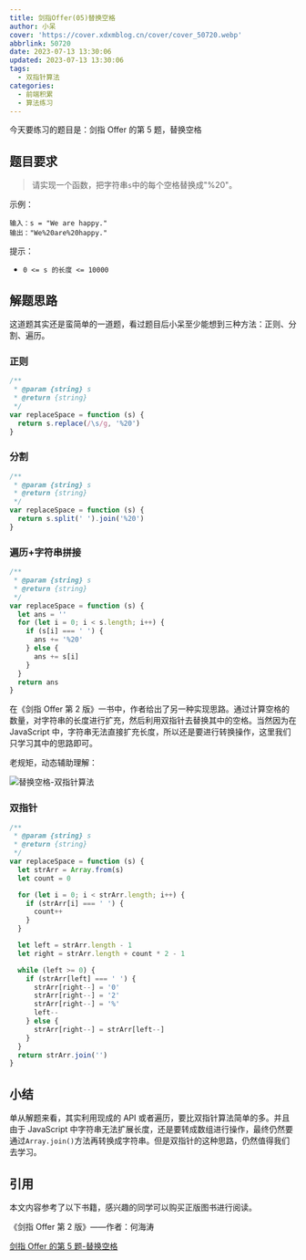 ```yaml
---
title: 剑指Offer(05)替换空格
author: 小呆
cover: 'https://cover.xdxmblog.cn/cover/cover_50720.webp'
abbrlink: 50720
date: 2023-07-13 13:30:06
updated: 2023-07-13 13:30:06
tags:
  - 双指针算法
categories: 
  - 前端积累
  - 算法练习
---
```


今天要练习的题目是：剑指 Offer 的第 5 题，替换空格

## 题目要求

> 请实现一个函数，把字符串`s`中的每个空格替换成"%20"。

<!--more-->

示例：

```
输入：s = "We are happy."
输出："We%20are%20happy."
```

提示：

- `0 <= s 的长度 <= 10000`

## 解题思路

这道题其实还是蛮简单的一道题，看过题目后小呆至少能想到三种方法：正则、分割、遍历。

### 正则

```javascript
/**
 * @param {string} s
 * @return {string}
 */
var replaceSpace = function (s) {
  return s.replace(/\s/g, '%20')
}
```

### 分割

```javascript
/**
 * @param {string} s
 * @return {string}
 */
var replaceSpace = function (s) {
  return s.split(' ').join('%20')
}
```

### 遍历+字符串拼接

```javascript
/**
 * @param {string} s
 * @return {string}
 */
var replaceSpace = function (s) {
  let ans = ''
  for (let i = 0; i < s.length; i++) {
    if (s[i] === ' ') {
      ans += '%20'
    } else {
      ans += s[i]
    }
  }
  return ans
}
```

在《剑指 Offer 第 2 版》一书中，作者给出了另一种实现思路。通过计算空格的数量，对字符串的长度进行扩充，然后利用双指针去替换其中的空格。当然因为在 JavaScript 中，字符串无法直接扩充长度，所以还是要进行转换操作，这里我们只学习其中的思路即可。

老规矩，动态辅助理解：

![替换空格-双指针算法](https://img.xdxmblog.cn/images/article_50720_01.gif)

### 双指针

```javascript
/**
 * @param {string} s
 * @return {string}
 */
var replaceSpace = function (s) {
  let strArr = Array.from(s)
  let count = 0

  for (let i = 0; i < strArr.length; i++) {
    if (strArr[i] === ' ') {
      count++
    }
  }

  let left = strArr.length - 1
  let right = strArr.length + count * 2 - 1

  while (left >= 0) {
    if (strArr[left] === ' ') {
      strArr[right--] = '0'
      strArr[right--] = '2'
      strArr[right--] = '%'
      left--
    } else {
      strArr[right--] = strArr[left--]
    }
  }
  return strArr.join('')
}
```

## 小结

单从解题来看，其实利用现成的 API 或者遍历，要比双指针算法简单的多。并且由于 JavaScript 中字符串无法扩展长度，还是要转成数组进行操作，最终仍然要通过`Array.join()`方法再转换成字符串。但是双指针的这种思路，仍然值得我们去学习。

## 引用

本文内容参考了以下书籍，感兴趣的同学可以购买正版图书进行阅读。

《剑指 Offer 第 2 版》——作者：何海涛

[剑指 Offer 的第 5 题-替换空格](https://leetcode.cn/problems/ti-huan-kong-ge-lcof/)
